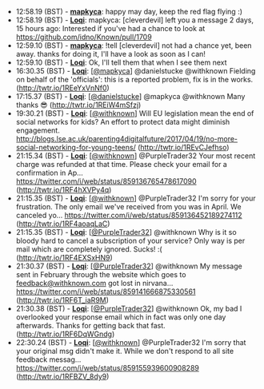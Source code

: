 * <a id="12:58.19">12:58.19 (BST)</a> - __[mapkyca](https://github.com/mapkyca)__: happy may day, keep the red flag flying :)
* <a id="12:58.19">12:58.19 (BST)</a> - __[Loqi](https://github.com/Loqi)__: mapkyca: [cleverdevil] left you a message 2 days, 15 hours ago: Interested if you've had a chance to look at https://github.com/idno/Known/pull/1709
* <a id="12:59.10">12:59.10 (BST)</a> - __[mapkyca](https://github.com/mapkyca)__: !tell [cleverdevil] not had a chance yet, been away. thanks for doing it, I'll have a look as soon as I can!
* <a id="12:59.10">12:59.10 (BST)</a> - __[Loqi](https://github.com/Loqi)__: Ok, I'll tell them that when I see them next
* <a id="16:30.35">16:30.35 (BST)</a> - __[Loqi](https://github.com/Loqi)__: [<a href="https://twitter.com/mapkyca">@mapkyca</a>] @danielstucke @withknown Fielding on behalf of the 'officials': this is a reported problem, fix is in the works. (http://twtr.io/1REeYxVnNf0)
* <a id="17:15.37">17:15.37 (BST)</a> - __[Loqi](https://github.com/Loqi)__: [<a href="https://twitter.com/danielstucke">@danielstucke</a>] @mapkyca @withknown Many thanks 😎 (http://twtr.io/1REiW4mSfzj)
* <a id="19:30.21">19:30.21 (BST)</a> - __[Loqi](https://github.com/Loqi)__: [<a href="https://twitter.com/withknown">@withknown</a>] Will EU legislation mean the end of social networks for kids? An effort to protect data might diminish engagement. http://blogs.lse.ac.uk/parenting4digitalfuture/2017/04/19/no-more-social-networking-for-young-teens/ (http://twtr.io/1REvCJefhso)
* <a id="21:15.34">21:15.34 (BST)</a> - __[Loqi](https://github.com/Loqi)__: [<a href="https://twitter.com/withknown">@withknown</a>] @PurpleTrader32 Your most recent charge was refunded at that time. Please check your email for a confirmation in Ap… https://twitter.com/i/web/status/859136765478617090 (http://twtr.io/1RF4hXVPy4q)
* <a id="21:15.35">21:15.35 (BST)</a> - __[Loqi](https://github.com/Loqi)__: [<a href="https://twitter.com/withknown">@withknown</a>] @PurpleTrader32 I'm sorry for your frustration. The only email we've received from you was in April. We canceled yo… https://twitter.com/i/web/status/859136452189274112 (http://twtr.io/1RF4aoaqLaC)
* <a id="21:15.35">21:15.35 (BST)</a> - __[Loqi](https://github.com/Loqi)__: [<a href="https://twitter.com/PurpleTrader32">@PurpleTrader32</a>] @withknown Why is it so bloody hard to cancel a subscription of your service? Only way is per mail which are completely ignored. Sucks! :( (http://twtr.io/1RF4EXSxHN9)
* <a id="21:30.37">21:30.37 (BST)</a> - __[Loqi](https://github.com/Loqi)__: [<a href="https://twitter.com/PurpleTrader32">@PurpleTrader32</a>] @withknown My message sent in February through the website which goes to feedback@withknown.com got lost in nirvana… https://twitter.com/i/web/status/859141666875330561 (http://twtr.io/1RF6T_iaR9M)
* <a id="21:30.38">21:30.38 (BST)</a> - __[Loqi](https://github.com/Loqi)__: [<a href="https://twitter.com/PurpleTrader32">@PurpleTrader32</a>] @withknown Ok, my bad I overlooked your response email which in fact was only one day afterwards. Thanks for getting back that fast. (http://twtr.io/1RF6DqWGndg)
* <a id="22:30.24">22:30.24 (BST)</a> - __[Loqi](https://github.com/Loqi)__: [<a href="https://twitter.com/withknown">@withknown</a>] @PurpleTrader32 I'm sorry that your original msg didn't make it. While we don't respond to all site feedback messag… https://twitter.com/i/web/status/859155939600908289 (http://twtr.io/1RFBZV_8dy9)
